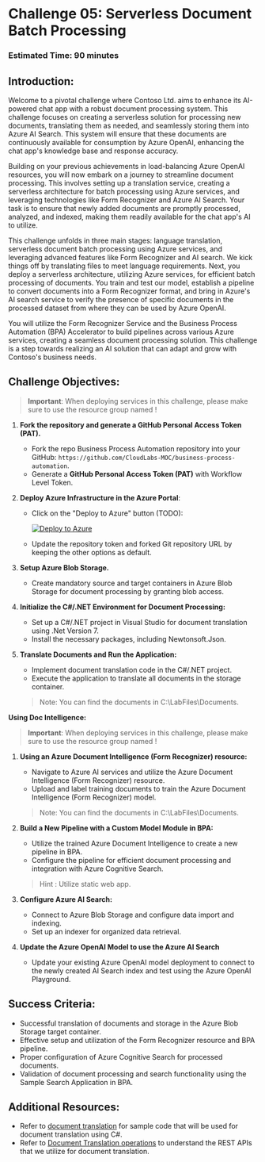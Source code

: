 # Challenge 05: Serverless Document Batch Processing 

### Estimated Time: 90 minutes

## Introduction:

Welcome to a pivotal challenge where Contoso Ltd. aims to enhance its AI-powered chat app with a robust document processing system. This challenge focuses on creating a serverless solution for processing new documents, translating them as needed, and seamlessly storing them into Azure AI Search. This system will ensure that these documents are continuously available for consumption by Azure OpenAI, enhancing the chat app's knowledge base and response accuracy.

Building on your previous achievements in load-balancing Azure OpenAI resources, you will now embark on a journey to streamline document processing. This involves setting up a translation service, creating a serverless architecture for batch processing using Azure services, and leveraging technologies like Form Recognizer and Azure AI Search. Your task is to ensure that newly added documents are promptly processed, analyzed, and indexed, making them readily available for the chat app's AI to utilize.

This challenge unfolds in three main stages: language translation, serverless document batch processing using Azure services, and leveraging advanced features like Form Recognizer and AI search. We kick things off by translating files to meet language requirements. Next, you deploy a serverless architecture, utilizing Azure services, for efficient batch processing of documents. You train and test our model, establish a pipeline to convert documents into a Form Recognizer format, and bring in Azure's AI search service to verify the presence of specific documents in the processed dataset from where they can be used by Azure OpenAI. 

You will utilize the Form Recognizer Service and the Business Process Automation (BPA) Accelerator to build pipelines across various Azure services, creating a seamless document processing solution. This challenge is a step towards realizing an AI solution that can adapt and grow with Contoso's business needs.

## Challenge Objectives:

> **Important**: When deploying services in this challenge, please make sure to use the resource group named **<inject key="Resource Group Name"/>** !

1. **Fork the repository and generate a GitHub Personal Access Token (PAT).**

   - Fork the repo Business Process Automation repository into your GitHub: `https://github.com/CloudLabs-MOC/business-process-automation`.
   - Generate a **GitHub Personal Access Token (PAT)** with Workflow Level Token.

2. **Deploy Azure Infrastructure in the Azure Portal**:

   - Click on the "Deploy to Azure" button (TODO):

     [![Deploy to Azure](https://aka.ms/deploytoazurebutton)](https://portal.azure.com/#create/Microsoft.Template/uri/https%3A%2F%2Fraw.githubusercontent.com%2FCloudLabs-MOC%2Fbusiness-process-automation%2Fmain%2Ftemplates%2Foneclickoai.json)

   - Update the repository token and forked Git repository URL by keeping the other options as default.
      
4. **Setup Azure Blob Storage.**
   - Create mandatory source and target containers in Azure Blob Storage for document processing by granting blob access.

5. **Initialize the C#/.NET Environment for Document Processing:**
   - Set up a C#/.NET project in Visual Studio for document translation using .Net Version 7.
   - Install the necessary packages, including Newtonsoft.Json.

6. **Translate Documents and Run the Application:**
   - Implement document translation code in the C#/.NET project.
   - Execute the application to translate all documents in the storage container.
   > Note: You can find the documents in C:\LabFiles\Documents.


   <validation step="6936c21b-ffd6-4778-904b-25346932940b" />

**Using Doc Intelligence:**
> **Important**: When deploying services in this challenge, please make sure to use the resource group named **<inject key="Resource Group Name"/>**  !

1. **Using an Azure Document Intelligence (Form Recognizer) resource:**
    - Navigate to Azure AI services and utilize the Azure Document Intelligence (Form Recognizer) resource.
    - Upload and label training documents to train the Azure Document Intelligence (Form Recognizer) model.
    > Note: You can find the documents in C:\LabFiles\Documents.

2. **Build a New Pipeline with a Custom Model Module in BPA:**
    - Utilize the trained Azure Document Intelligence  to create a new pipeline in BPA.
    - Configure the pipeline for efficient document processing and integration with Azure Cognitive Search.
    > Hint : Utilize static web app.

3. **Configure Azure AI Search:**
    - Connect to Azure Blob Storage and configure data import and indexing.
    - Set up an indexer for organized data retrieval.

4. **Update the Azure OpenAI Model to use the Azure AI Search**
    - Update your existing Azure OpenAI model deployment to connect to the newly created AI Search index and test using the Azure OpenAI Playground.
      
## Success Criteria:

- Successful translation of documents and storage in the Azure Blob Storage target container.
- Effective setup and utilization of the Form Recognizer resource and BPA pipeline.
- Proper configuration of Azure Cognitive Search for processed documents.
- Validation of document processing and search functionality using the Sample Search Application in BPA.

## Additional Resources:

- Refer to [document translation](https://learn.microsoft.com/en-us/azure/ai-services/translator/document-translation/quickstarts/document-translation-rest-api?pivots=programming-language-csharp#code-sample) for sample code that will be used for document translation using C#.
- Refer to [Document Translation operations](https://learn.microsoft.com/en-us/azure/ai-services/translator/document-translation/reference/rest-api-guide) to understand the REST APIs that we utilize for document translation.
